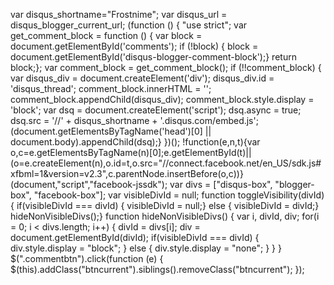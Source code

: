 var disqus_shortname="Frostnime";
var disqus_url = disqus_blogger_current_url;
(function () {
 "use strict";
 var get_comment_block = function () {
 var block = document.getElementById('comments');
 if (!block) {
 block = document.getElementById('disqus-blogger-comment-block');}
 return block;};
 var comment_block = get_comment_block();
 if (!!comment_block) {
 var disqus_div = document.createElement('div');
 disqus_div.id = 'disqus_thread';
 comment_block.innerHTML = '';
 comment_block.appendChild(disqus_div);
 comment_block.style.display = 'block';
 var dsq = document.createElement('script');
 dsq.async = true;
 dsq.src = '//' + disqus_shortname + '.disqus.com/embed.js';
 (document.getElementsByTagName('head')[0] || document.body).appendChild(dsq);}
})();
!function(e,n,t){var o,c=e.getElementsByTagName(n)[0];e.getElementById(t)||(o=e.createElement(n),o.id=t,o.src="//connect.facebook.net/en_US/sdk.js#xfbml=1&version=v2.3",c.parentNode.insertBefore(o,c))}(document,"script","facebook-jssdk");
 var divs = ["disqus-box", "blogger-box", "facebook-box"];
 var visibleDivId = null;
 function toggleVisibility(divId) {
 if(visibleDivId === divId) {
 visibleDivId = null;} else {
 visibleDivId = divId;}
 hideNonVisibleDivs();}
 function hideNonVisibleDivs() {
 var i, divId, div;
 for(i = 0; i < divs.length; i++) {
 divId = divs[i];
 div = document.getElementById(divId);
 if(visibleDivId === divId) {
 div.style.display = "block"; } else {
 div.style.display = "none"; } } }
$(".commentbtn").click(function (e) {
$(this).addClass("btncurrent").siblings().removeClass("btncurrent");
});

